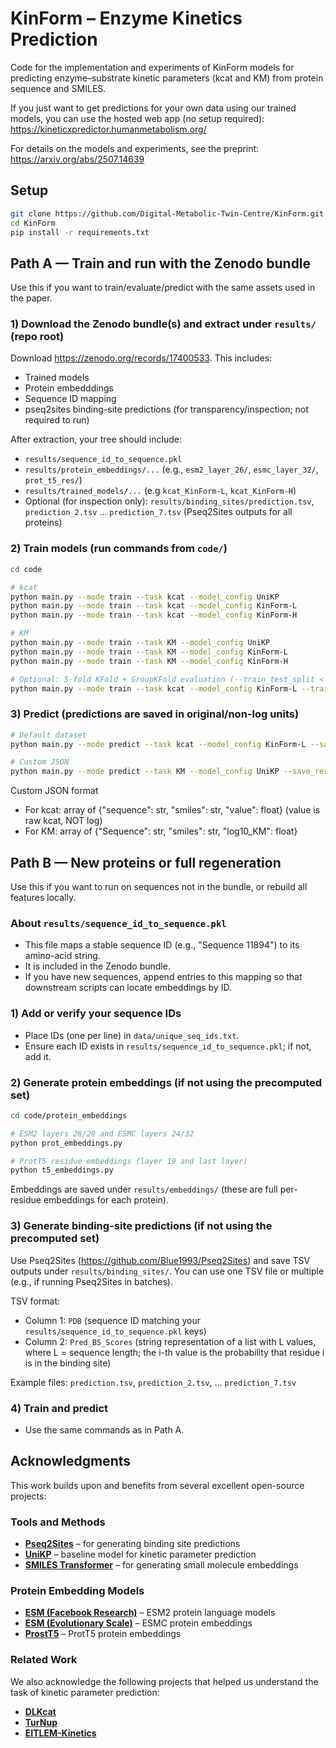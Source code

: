 KinForm – Enzyme Kinetics Prediction
====================================
Code for the implementation and experiments of KinForm models for predicting enzyme–substrate kinetic parameters (kcat and KM) from protein sequence and SMILES.

If you just want to get predictions for your own data using our trained models, you can use the hosted web app (no setup required):
https://kineticxpredictor.humanmetabolism.org/

For details on the models and experiments, see the preprint:
https://arxiv.org/abs/2507.14639


Setup
-----
```bash
git clone https://github.com/Digital-Metabolic-Twin-Centre/KinForm.git
cd KinForm
pip install -r requirements.txt
```


Path A — Train and run with the Zenodo bundle
----------------------------------------------------------
Use this if you want to train/evaluate/predict with the same assets used in the paper.

### 1) Download the Zenodo bundle(s) and extract under `results/` (repo root)
Download <https://zenodo.org/records/17400533>. This includes:
- Trained models
- Protein embedddings
- Sequence ID mapping 
- pseq2sites binding-site predictions (for transparency/inspection; not required to run)

After extraction, your tree should include:

- `results/sequence_id_to_sequence.pkl`
- `results/protein_embeddings/...` (e.g., `esm2_layer_26/`, `esmc_layer_32/`, `prot_t5_res/`)
- `results/trained_models/...` (e.g `kcat_KinForm-L`, `kcat_KinForm-H`)
- Optional (for inspection only): `results/binding_sites/prediction.tsv`, `prediction_2.tsv` … `prediction_7.tsv` (Pseq2Sites outputs for all proteins)

### 2) Train models (run commands from `code/`)

```bash
cd code

# kcat
python main.py --mode train --task kcat --model_config UniKP
python main.py --mode train --task kcat --model_config KinForm-L
python main.py --mode train --task kcat --model_config KinForm-H

# KM
python main.py --mode train --task KM --model_config UniKP
python main.py --mode train --task KM --model_config KinForm-L
python main.py --mode train --task KM --model_config KinForm-H

# Optional: 5-fold KFold + GroupKFold evaluation (--train_test_split < 1.0 triggers cross-validation; 1.0 trains on all data)
python main.py --mode train --task kcat --model_config KinForm-L --train_test_split 0.8
```

### 3) Predict (predictions are saved in original/non-log units)

```bash
# Default dataset
python main.py --mode predict --task kcat --model_config KinForm-L --save_results ../predictions/kcat_L.csv

# Custom JSON
python main.py --mode predict --task KM --model_config UniKP --save_results ../predictions/km_unikp.csv --data_path ../my_km.json
```

Custom JSON format

- For kcat: array of {"sequence": str, "smiles": str, "value": float} (value is raw kcat, NOT log)
- For KM:   array of {"Sequence": str, "smiles": str, "log10_KM": float}


Path B — New proteins or full regeneration
-----------------------------------------
Use this if you want to run on sequences not in the bundle, or rebuild all features locally.

### About `results/sequence_id_to_sequence.pkl`

- This file maps a stable sequence ID (e.g., "Sequence 11894") to its amino-acid string.
- It is included in the Zenodo bundle.
- If you have new sequences, append entries to this mapping so that downstream scripts can locate embeddings by ID.

### 1) Add or verify your sequence IDs

- Place IDs (one per line) in `data/unique_seq_ids.txt`.
- Ensure each ID exists in `results/sequence_id_to_sequence.pkl`; if not, add it.

### 2) Generate protein embeddings (if not using the precomputed set)

```bash
cd code/protein_embeddings

# ESM2 layers 26/29 and ESMC layers 24/32
python prot_embeddings.py

# ProtT5 residue embeddings (layer 19 and last layer)
python t5_embeddings.py
```

Embeddings are saved under `results/embeddings/` (these are full per-residue embeddings for each protein).

### 3) Generate binding-site predictions (if not using the precomputed set)

Use Pseq2Sites (https://github.com/Blue1993/Pseq2Sites) and save TSV outputs under `results/binding_sites/`. You can use one TSV file or multiple (e.g., if running Pseq2Sites in batches).

TSV format:
- Column 1: `PDB` (sequence ID matching your `results/sequence_id_to_sequence.pkl` keys)
- Column 2: `Pred_BS_Scores` (string representation of a list with L values, where L = sequence length; the i-th value is the probability that residue i is in the binding site)

Example files: `prediction.tsv`, `prediction_2.tsv`, … `prediction_7.tsv`

### 4) Train and predict

- Use the same commands as in Path A.


Acknowledgments
---------------
This work builds upon and benefits from several excellent open-source projects:

### Tools and Methods
- **[Pseq2Sites](https://github.com/Blue1993/Pseq2Sites)** – for generating binding site predictions
- **[UniKP](https://github.com/xxxx)** – baseline model for kinetic parameter prediction
- **[SMILES Transformer](https://github.com/DSPsleeporg/smiles-transformer)** – for generating small molecule embeddings

### Protein Embedding Models
- **[ESM (Facebook Research)](https://github.com/facebookresearch/esm)** – ESM2 protein language models
- **[ESM (Evolutionary Scale)](https://github.com/evolutionaryscale/esm)** – ESMC protein embeddings
- **[ProstT5](https://github.com/mheinzinger/ProstT5)** – ProtT5 protein embeddings

### Related Work
We also acknowledge the following projects that helped us understand the task of kinetic parameter prediction:
- **[DLKcat](https://github.com/SysBioChalmers/DLKcat)**
- **[TurNup](https://github.com/AlexanderKroll/kcat_prediction)**
- **[EITLEM-Kinetics](https://github.com/XvesS/EITLEM-Kinetics)**


